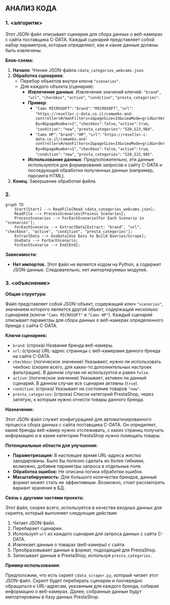 ## АНАЛИЗ КОДА

### 1. <алгоритм>

Этот JSON-файл описывает сценарии для сбора данных о веб-камерах с сайта поставщика C-DATA. Каждый сценарий представляет собой набор параметров, которые определяют, как и какие данные должны быть извлечены.

**Блок-схема:**

1.  **Начало**: Чтение JSON-файла `cdata_categories_webcams.json`.
2.  **Обработка сценариев**: 
    *   Перебор объектов внутри ключа `"scenarios"`.
    *   Для каждого объекта (сценария):
        *   **Извлечение данных**: Извлечение значений ключей: `"brand"`, `"url"`, `"checkbox"`, `"active"`, `"condition"`, `"presta_categories"`.
        *   **Пример**:
            *   `"Cams MICROSOFT"`: `"brand"`: `"MICROSOFT"`, `"url"`: `"https://reseller.c-data.co.il/camwebs-and-controllers#/manFilters=1&pageSize=33&viewMode=grid&orderBy=0&pageNumber=1"`, `"checkbox"`: `false`, `"active"`: `true`, `"condition"`: `"new"`, `"presta_categories"`: `"520,523,984"`.
            *   `"Cams HP"`: `"brand"`: `"HP"`, `"url"`: `"https://reseller.c-data.co.il/camwebs-and-controllers#/manFilters=2&pageSize=33&viewMode=grid&orderBy=0&pageNumber=1"`, `"checkbox"`: `false`, `"active"`: `true`, `"condition"`: `"new"`, `"presta_categories"`: `"520,523,985"`.
        *   **Использование данных**: Предположительно, эти данные используются для формирования запросов к сайту C-DATA и последующей обработки полученных данных (например, парсинга HTML).
3. **Конец**: Завершение обработки файла.

### 2. <mermaid>

```mermaid
graph TD
    Start[Start] --> ReadFile[Read cdata_categories_webcams.json];
    ReadFile --> ProcessScenarios{Process Scenarios};
    ProcessScenarios --> ForEachScenario[For Each Scenario in "scenarios"];
    ForEachScenario --> ExtractData[Extract: "brand", "url", "checkbox", "active", "condition", "presta_categories"];
    ExtractData --> UseData[Use Data to Build Queries/Scrape];
    UseData --> ForEachScenario;
    ForEachScenario --> End{End};
```

**Зависимости:**
* **Нет импортов.** Этот файл не является кодом на Python, а содержит JSON-данные. Следовательно, нет импортируемых модулей.

### 3. <объяснение>

**Общая структура:**

Файл представляет собой JSON-объект, содержащий ключ `"scenarios"`, значением которого является другой объект, содержащий несколько сценариев (ключи `"Cams MICROSOFT"` и `"Cams HP"`).  Каждый сценарий описывает параметры для сбора данных о веб-камерах определенного бренда с сайта C-DATA.

**Ключи сценариев:**

*   `brand`: (строка) Название бренда веб-камеры.
*   `url`: (строка) URL-адрес страницы с веб-камерами данного бренда на сайте C-DATA.
*   `checkbox`: (логическое значение) Указывает, нужно ли использовать чекбокс (скорее всего, для каких-то дополнительных настроек фильтрации). В данном случае не используется и равен `false`.
*   `active`: (логическое значение) Указывает, активен ли данный сценарий. В данном случае все сценарии активны (`true`).
*   `condition`: (строка) Указывает на состояние товаров `"new"`.
*   `presta_categories`: (строка) Список категорий PrestaShop, через запятую, к которым нужно отнести товары данного бренда.

**Назначение:**

Этот JSON-файл служит конфигурацией для автоматизированного процесса сбора данных с сайта поставщика C-DATA. Он определяет, какие бренды веб-камер нужно отслеживать, с каких страниц получать информацию и в какие категории PrestaShop нужно помещать товары.

**Потенциальные области для улучшения:**

*   **Параметризация:** В настоящее время URL-адреса жестко закодированы. Было бы полезно сделать их более гибкими, возможно, добавив параметры запроса в отдельные поля.
*   **Обработка ошибок:** Не описана логика обработки ошибок.
*   **Масштабируемость:** Для большого количества брендов, данный формат может стать не эффективным. Возможно, стоит рассмотреть вариант хранения в БД.

**Связь с другими частями проекта:**

Этот файл, скорее всего, используется в качестве входных данных для скрипта, который выполняет следующие действия:

1.  Читает JSON-файл.
2.  Перебирает сценарии.
3.  Использует `url` из каждого сценария для запроса данных с сайта C-DATA.
4.  Извлекает данные о товарах (веб-камеры) с сайта.
5.  Преобразовывает данные в формат, подходящий для PrestaShop.
6.  Записывает данные в PrestaShop, используя `presta_categories`.

**Пример использования:**

Предположим, что есть скрипт `cdata_scraper.py`, который читает этот JSON-файл. Скрипт будет перебирать сценарии и поочередно обращаться к URL-адресам, указанным для каждого бренда, собирая информацию о веб-камерах. Далее,  собранные данные будут импортированы в базу данных PrestaShop.